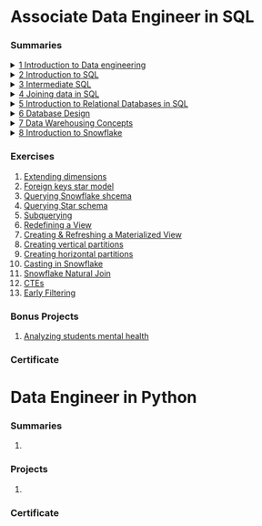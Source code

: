 # Associate Data Engineer in SQL

### Summaries

<details>
    <summary><a href="Courses/DE%20Asociate/1-Understanding%20DE/Understanding%20Data%20Engineering.md"> 1 Introduction to Data engineering </a></summary>

- [Data Structures](Courses/DE%20Asociate/1-Understanding%20DE/Understanding%20Data%20Engineering.md#data-structures)
- [SQL Databases](Courses/DE%20Asociate/1-Understanding%20DE/Understanding%20Data%20Engineering.md#sql-databases)
- [Data Lakes and Data Warehouses](Courses/DE%20Asociate/1-Understanding%20DE/Understanding%20Data%20Engineering.md#data-lakes-and-data-warehouses)
- [Processing Data](Courses/DE%20Asociate/1-Understanding%20DE/Understanding%20Data%20Engineering.md#processing-data)
- [Scheduling Data](Courses/DE%20Asociate/1-Understanding%20DE/Understanding%20Data%20Engineering.md#scheduling-data)
- [Parallel Computing](Courses/DE%20Asociate/1-Understanding%20DE/Understanding%20Data%20Engineering.md#parallel-computing)
- [Cloud Computing](Courses/DE%20Asociate/1-Understanding%20DE/Understanding%20Data%20Engineering.md#cloud-computing)
</details>

<details>
    <summary><a href="Courses/DE%20Asociate/2-Introduction%20to%20SQL/Intro%20to%20SQL.md"> 2 Introduction to SQL </a></summary>

- [Databases](Courses/DE%20Asociate/2-Introduction%20to%20SQL/Intro%20to%20SQL.md#databases)
- [Tables](Courses/DE%20Asociate/2-Introduction%20to%20SQL/Intro%20to%20SQL.md#tables)
- [Data](Courses/DE%20Asociate/2-Introduction%20to%20SQL/Intro%20to%20SQL.md#data)
- [Introducing Queries](Courses/DE%20Asociate/2-Introduction%20to%20SQL/Intro%20to%20SQL.md#introducing-queries)
</details>

<details>
    <summary><a href="Courses/DE%20Asociate/3-Intermediate%20SQL/Intermediate%20SQL.md"> 3 Intermediate SQL </a></summary>

- [Order of Execution](Courses/DE%20Asociate/3-Intermediate%20SQL/Intermediate%20SQL.md#order-of-execution)
- [Formatting](Courses/DE%20Asociate/3-Intermediate%20SQL/Intermediate%20SQL.md#formatting)
- [Order of Execution](Courses/DE%20Asociate/3-Intermediate%20SQL/Intermediate%20SQL.md#order-of-execution)
- [Filtering / WHERE](Courses/DE%20Asociate/3-Intermediate%20SQL/Intermediate%20SQL.md#filtering-/-where)
- [Count](Courses/DE%20Asociate/3-Intermediate%20SQL/Intermediate%20SQL.md#count)
- [Summarizing Data](Courses/DE%20Asociate/3-Intermediate%20SQL/Intermediate%20SQL.md#summarizing-data)
- [Arithmetic](Courses/DE%20Asociate/3-Intermediate%20SQL/Intermediate%20SQL.md#arithmetic)
- [NULL](Courses/DE%20Asociate/3-Intermediate%20SQL/Intermediate%20SQL.md#null)
- [Sorting](Courses/DE%20Asociate/3-Intermediate%20SQL/Intermediate%20SQL.md#sorting)
</details>

<details>
    <summary><a href="Courses/DE%20Asociate/4-Joining%20data%20in%20SQL/Joining%20data%20in%20SQL.md"> 4 Joining data in SQL </a></summary>

- [Defining Relationships](Courses/DE%20Asociate/4-Joining%20data%20in%20SQL/Joining%20data%20in%20SQL.md#defining-relationships)
- [Inner Join](Courses/DE%20Asociate/4-Joining%20data%20in%20SQL/Joining%20data%20in%20SQL.md#inner-join)
- [Multiple Joins](Courses/DE%20Asociate/4-Joining%20data%20in%20SQL/Joining%20data%20in%20SQL.md#multiple-joins)
- [Left and Right Joins](Courses/DE%20Asociate/4-Joining%20data%20in%20SQL/Joining%20data%20in%20SQL.md#left-and-right-joins)
- [Cross Join](Courses/DE%20Asociate/4-Joining%20data%20in%20SQL/Joining%20data%20in%20SQL.md#cross-join)
- [Self Join](Courses/DE%20Asociate/4-Joining%20data%20in%20SQL/Joining%20data%20in%20SQL.md#self-join)
- [Set theory for SQL joins](Courses/DE%20Asociate/4-Joining%20data%20in%20SQL/Joining%20data%20in%20SQL.md#set-theory-for-sql-joins)
- [Subqueries](Courses/DE%20Asociate/4-Joining%20data%20in%20SQL/Joining%20data%20in%20SQL.md#subqueries)
</details>

<details>
    <summary><a href="Courses/DE%20Asociate/5-Intro%20to%20RD%20in%20SQL/Intro%20to%20Relational%20Databases%20in%20SQL.md"> 5 Introduction to Relational Databases in SQL </a></summary>

- [Create Table](Courses/DE%20Asociate/5-Intro%20to%20RD%20in%20SQL/Intro%20to%20Relational%20Databases%20in%20SQL.md#create-table)
- [Migrate Data Between Tables](Courses/DE%20Asociate/5-Intro%20to%20RD%20in%20SQL/Intro%20to%20Relational%20Databases%20in%20SQL.md#migrate-data-between-tables)
- [Database Constraints](Courses/DE%20Asociate/5-Intro%20to%20RD%20in%20SQL/Intro%20to%20Relational%20Databases%20in%20SQL.md#database-constraints)
</details>

<details>
    <summary><a href="Courses/DE%20Asociate/6-DB%20design/Database%20Design.md"> 6 Database Design </a></summary>

- [OLTP and OLAP](Courses/DE%20Asociate/6-DB%20design/Database%20Design.md#oltp-and-olap)
- [Storing Data](Courses/DE%20Asociate/6-DB%20design/Database%20Design.md#storing-data)
- [What is DB Design?](Courses/DE%20Asociate/6-DB%20design/Database%20Design.md#what-is-db-design)
- [Database Schemas and Normalization](Courses/DE%20Asociate/6-DB%20design/Database%20Design.md#database-schemas-and-normalization)
- [Database Views](Courses/DE%20Asociate/6-DB%20design/Database%20Design.md#database-views)
- [Database Roles and Access Control](Courses/DE%20Asociate/6-DB%20design/Database%20Design.md#database-roles-and-access-control)
- [Table Partitioning](Courses/DE%20Asociate/6-DB%20design/Database%20Design.md#table-partitioning)
- [Picking a Database Management System](Courses/DE%20Asociate/6-DB%20design/Database%20Design.md#picking-a-database-management-system)
</details>

<details>
    <summary><a href="Courses/DE%20Asociate/7-Data%20Warehousing/data-warehousing-concepts.md"> 7 Data Warehousing Concepts </a></summary>

- [Data Warehouses vs. Data Lakes](Courses/DE%20Asociate/7-Data%20Warehousing/data-warehousing-concepts.md#data-warehouses-vs-data-lakes)
- [The Warehouse Lifecycle](Courses/DE%20Asociate/7-Data%20Warehousing/data-warehousing-concepts.md#the-warehouse-lifecycle)
- [Layers of a Data Warehouse](Courses/DE%20Asociate/7-Data%20Warehousing/data-warehousing-concepts.md#layers-of-a-data-warehouse)
- [Presentation Layer Groups](Courses/DE%20Asociate/7-Data%20Warehousing/data-warehousing-concepts.md#presentation-layer-groups)
- [Data Warehouse Architectures](Courses/DE%20Asociate/7-Data%20Warehousing/data-warehousing-concepts.md#data-warehouse-architectures)
- [OLAP & OLTP systems (again)](Courses/DE%20Asociate/7-Data%20Warehousing/data-warehousing-concepts.md#olap-and-oltp-systems)
- [Data Warehouse Data Modeling](Courses/DE%20Asociate/7-Data%20Warehousing/data-warehousing-concepts.md#data-warehouse-data-modeling)
- [Kimball's Four Step Process](Courses/DE%20Asociate/7-Data%20Warehousing/data-warehousing-concepts.md#kimballs-four-step-process)
- [Slowly Changing Dimensions](Courses/DE%20Asociate/7-Data%20Warehousing/data-warehousing-concepts.md#slowly-changing-dimensions)
- [Row vs. Column Data Store](Courses/DE%20Asociate/7-Data%20Warehousing/data-warehousing-concepts.md#row-vs-column-data-store)
- [ETL & ELT](Courses/DE%20Asociate/7-Data%20Warehousing/data-warehousing-concepts.md#etl-and-elt)
- [Data Cleaning](Courses/DE%20Asociate/7-Data%20Warehousing/data-warehousing-concepts.md#data-cleaning)
- [On Premise and Cloud Data Warehouses](Courses/DE%20Asociate/7-Data%20Warehousing/data-warehousing-concepts.md#on-premise-and-cloud-data-warehouses)
</details>

<details>
    <summary><a href="Courses/DE%20Asociate/8-Introduction%20to%20Snowflake/intro-to-snowflake.md"> 8 Introduction to Snowflake </a></summary>

- [What is Snowflake?](Courses/DE%20Asociate/8-Introduction%20to%20Snowflake/intro-to-snowflake.md#what-is-snowflake)
- [Snowflake Architecture](Courses/DE%20Asociate/8-Introduction%20to%20Snowflake/intro-to-snowflake.md#snowflake-architecture)
- [Snowflake Competitors](Courses/DE%20Asociate/8-Introduction%20to%20Snowflake/intro-to-snowflake.md#snowflake-competitors)
- [Connectiong to Snowflake and DDL commands](Courses/DE%20Asociate/8-Introduction%20to%20Snowflake/intro-to-snowflake.md#connecting-to-snowflake-and-ddl-commands)
- [Database Structures and DML](Courses/DE%20Asociate/8-Introduction%20to%20Snowflake/intro-to-snowflake.md#database-structures-and-dml)
- [Data Type and Conversion](Courses/DE%20Asociate/8-Introduction%20to%20Snowflake/intro-to-snowflake.md#data-type-and-conversion)
- [Joining in Snowflake](Courses/DE%20Asociate/8-Introduction%20to%20Snowflake/intro-to-snowflake.md#joining-in-snowflake)
- [Handling Semi-structured Data](Courses/DE%20Asociate/8-Introduction%20to%20Snowflake/intro-to-snowflake.md#handling-semi-structured-data)
</details>

### Exercises
1. [Extending dimensions](Courses/DE%20Asociate/Exercises/extending-dimensions.md) <br>
2. [Foreign keys star model](Courses/DE%20Asociate/Exercises/foreign-keys-star-model.md) <br>
3. [Querying Snowflake shcema](Courses/DE%20Asociate/Exercises/querying-snowflake-schema.md) <br>
4. [Querying Star schema](Courses/DE%20Asociate/Exercises/querying-star-schema.md) <br>
5. [Subquerying](Courses/DE%20Asociate/Exercises/subquerying.md) <br>
6. [Redefining a View](Courses/DE%20Asociate/Exercises/redefining-a-view.md) <br>
7. [Creating & Refreshing a Materialized View](Courses/DE%20Asociate/Exercises/creating-and-refreshing-materialized-view.md) <br>
8. [Creating vertical partitions](Courses/DE%20Asociate/Exercises/creating-vertical-partitions.md) <br>
9. [Creating horizontal partitions](Courses/DE%20Asociate/Exercises/creating-horizontal-partitions.md) <br>
10. [Casting in Snowflake](Courses\DE%20Asociate\Exercises\data-type-conversion-snowflake.md)<br>
11. [Snowflake Natural Join](Courses\DE%20Asociate\Exercises\snowflake-natural-join.md)<br>
12. [CTEs](Courses\DE%20Asociate\Exercises\cte.md)<br>
13. [Early Filtering](Courses\DE%20Asociate\Exercises\early-filtering.md)<br>

### Bonus Projects
1. [Analyzing students mental health](Courses/DE%20Asociate/Projects/analyzing-students-mental-health/exercise.md)

### Certificate


# Data Engineer in Python
### Summaries
1. 

### Projects
1. 

### Certificate
